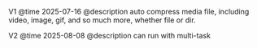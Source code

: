 V1
@time 2025-07-16
@description 
auto compress media file, including video, image, gif, and so much more, whether file or dir.

V2
@time 2025-08-08
@description
can run with multi-task
